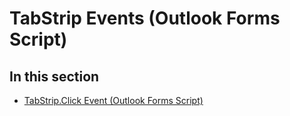 
# TabStrip Events (Outlook Forms Script)

## In this section


-  [TabStrip.Click Event (Outlook Forms Script)](d79676f8-eb45-1fc0-e631-4f7f79e4f418.md)
    

